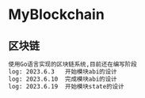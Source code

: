 # MyBlockchain

## 区块链

```md
使用Go语言实现的区块链系统,目前还在编写阶段
log: 2023.6.3   开始模块abi的设计
log: 2023.6.10  完成模块abi的设计
log: 2023.6.19  开始模块state的设计
```

